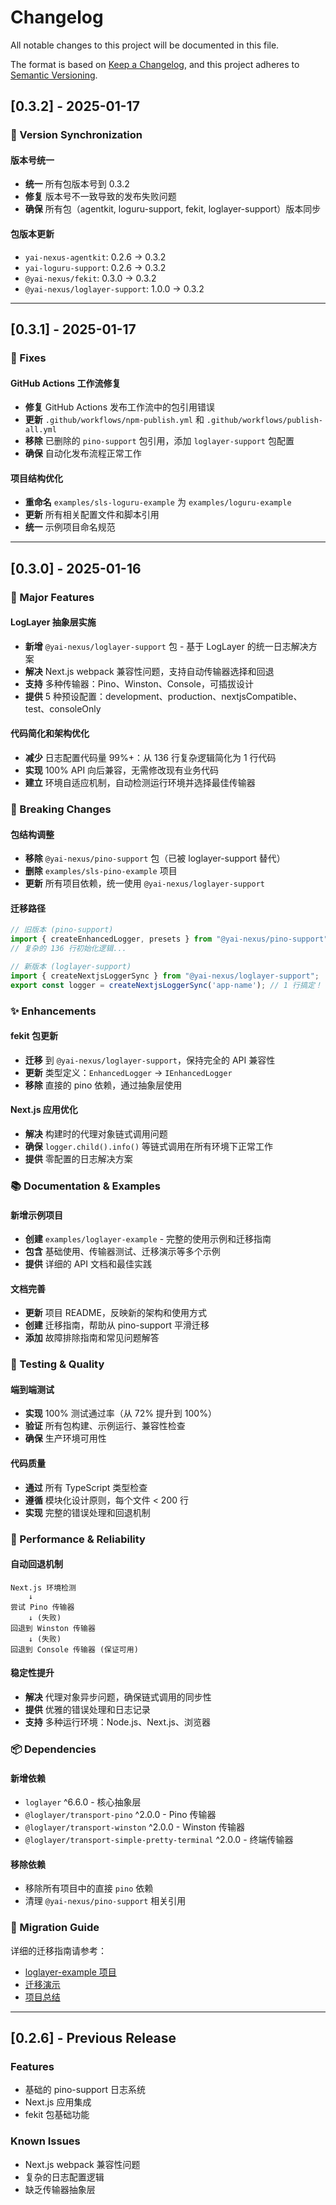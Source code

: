 # Changelog

All notable changes to this project will be documented in this file.

The format is based on [Keep a Changelog](https://keepachangelog.com/en/1.0.0/),
and this project adheres to [Semantic Versioning](https://semver.org/spec/v2.0.0.html).

## [0.3.2] - 2025-01-17

### 🔧 Version Synchronization

#### 版本号统一
- **统一** 所有包版本号到 0.3.2
- **修复** 版本号不一致导致的发布失败问题
- **确保** 所有包（agentkit, loguru-support, fekit, loglayer-support）版本同步

#### 包版本更新
- `yai-nexus-agentkit`: 0.2.6 → 0.3.2
- `yai-loguru-support`: 0.2.6 → 0.3.2
- `@yai-nexus/fekit`: 0.3.0 → 0.3.2
- `@yai-nexus/loglayer-support`: 1.0.0 → 0.3.2

---

## [0.3.1] - 2025-01-17

### 🔧 Fixes

#### GitHub Actions 工作流修复
- **修复** GitHub Actions 发布工作流中的包引用错误
- **更新** `.github/workflows/npm-publish.yml` 和 `.github/workflows/publish-all.yml`
- **移除** 已删除的 `pino-support` 包引用，添加 `loglayer-support` 包配置
- **确保** 自动化发布流程正常工作

#### 项目结构优化
- **重命名** `examples/sls-loguru-example` 为 `examples/loguru-example`
- **更新** 所有相关配置文件和脚本引用
- **统一** 示例项目命名规范

---

## [0.3.0] - 2025-01-16

### 🎉 Major Features

#### LogLayer 抽象层实施
- **新增** `@yai-nexus/loglayer-support` 包 - 基于 LogLayer 的统一日志解决方案
- **解决** Next.js webpack 兼容性问题，支持自动传输器选择和回退
- **支持** 多种传输器：Pino、Winston、Console，可插拔设计
- **提供** 5 种预设配置：development、production、nextjsCompatible、test、consoleOnly

#### 代码简化和架构优化
- **减少** 日志配置代码量 99%+：从 136 行复杂逻辑简化为 1 行代码
- **实现** 100% API 向后兼容，无需修改现有业务代码
- **建立** 环境自适应机制，自动检测运行环境并选择最佳传输器

### 🔧 Breaking Changes

#### 包结构调整
- **移除** `@yai-nexus/pino-support` 包（已被 loglayer-support 替代）
- **删除** `examples/sls-pino-example` 项目
- **更新** 所有项目依赖，统一使用 `@yai-nexus/loglayer-support`

#### 迁移路径
```typescript
// 旧版本 (pino-support)
import { createEnhancedLogger, presets } from "@yai-nexus/pino-support";
// 复杂的 136 行初始化逻辑...

// 新版本 (loglayer-support) 
import { createNextjsLoggerSync } from "@yai-nexus/loglayer-support";
export const logger = createNextjsLoggerSync('app-name'); // 1 行搞定！
```

### ✨ Enhancements

#### fekit 包更新
- **迁移** 到 `@yai-nexus/loglayer-support`，保持完全的 API 兼容性
- **更新** 类型定义：`EnhancedLogger` → `IEnhancedLogger`
- **移除** 直接的 pino 依赖，通过抽象层使用

#### Next.js 应用优化
- **解决** 构建时的代理对象链式调用问题
- **确保** `logger.child().info()` 等链式调用在所有环境下正常工作
- **提供** 零配置的日志解决方案

### 📚 Documentation & Examples

#### 新增示例项目
- **创建** `examples/loglayer-example` - 完整的使用示例和迁移指南
- **包含** 基础使用、传输器测试、迁移演示等多个示例
- **提供** 详细的 API 文档和最佳实践

#### 文档完善
- **更新** 项目 README，反映新的架构和使用方式
- **创建** 迁移指南，帮助从 pino-support 平滑迁移
- **添加** 故障排除指南和常见问题解答

### 🧪 Testing & Quality

#### 端到端测试
- **实现** 100% 测试通过率（从 72% 提升到 100%）
- **验证** 所有包构建、示例运行、兼容性检查
- **确保** 生产环境可用性

#### 代码质量
- **通过** 所有 TypeScript 类型检查
- **遵循** 模块化设计原则，每个文件 < 200 行
- **实现** 完整的错误处理和回退机制

### 🚀 Performance & Reliability

#### 自动回退机制
```
Next.js 环境检测
    ↓
尝试 Pino 传输器
    ↓ (失败)
回退到 Winston 传输器  
    ↓ (失败)
回退到 Console 传输器 (保证可用)
```

#### 稳定性提升
- **解决** 代理对象异步问题，确保链式调用的同步性
- **提供** 优雅的错误处理和日志记录
- **支持** 多种运行环境：Node.js、Next.js、浏览器

### 📦 Dependencies

#### 新增依赖
- `loglayer` ^6.6.0 - 核心抽象层
- `@loglayer/transport-pino` ^2.0.0 - Pino 传输器
- `@loglayer/transport-winston` ^2.0.0 - Winston 传输器
- `@loglayer/transport-simple-pretty-terminal` ^2.0.0 - 终端传输器

#### 移除依赖
- 移除所有项目中的直接 `pino` 依赖
- 清理 `@yai-nexus/pino-support` 相关引用

### 🔄 Migration Guide

详细的迁移指南请参考：
- [loglayer-example 项目](./examples/loglayer-example/)
- [迁移演示](./examples/loglayer-example/src/migration-example.js)
- [项目总结](./PROJECT_SUMMARY.md)

---

## [0.2.6] - Previous Release

### Features
- 基础的 pino-support 日志系统
- Next.js 应用集成
- fekit 包基础功能

### Known Issues
- Next.js webpack 兼容性问题
- 复杂的日志配置逻辑
- 缺乏传输器抽象层
